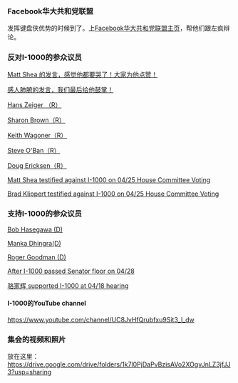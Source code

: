 ### Facebook华大共和党联盟

发挥键盘侠优势的时候到了。上[Facebook华大共和党联盟主页](https://www.facebook.com/CollegeRepublicansUW/)，帮他们跟左疯辩论。

### 反对I-1000的参众议员

[Matt Shea 的发言，感觉他都要哭了！大家为他点赞！](https://youtu.be/LvnCSUh-Xi8)

[感人肺腑的发言，我们最后给他鼓掌！](https://youtu.be/rqVnDapJKPs)

[Hans Zeiger （R）](https://youtu.be/kCRNiktZ49k)

[Sharon Brown（R）](https://youtu.be/OOKTjJCoWw8)

[Keith Wagoner（R）](https://youtu.be/aMxBnBtaZlA)

[Steve O'Ban（R）](https://youtu.be/gZX_eCAVDpE)

[Doug Ericksen（R）](https://youtu.be/aej9iTIfHtA)

[Matt Shea testified against I-1000 on 04/25 House Committee Voting](https://www.youtube.com/watch?v=NEglEPX0amI)

[Brad Klippert testified against I-1000 on 04/25 House Committee Voting](https://www.youtube.com/watch?v=_5mH74Ax4ng&feature=youtu.be)

### 支持I-1000的参众议员

[Bob Hasegawa (D)](https://youtu.be/1h7G0GFXfU0)

[Manka Dhingra(D)](https://youtu.be/x1TvWmhfAVU)

[Roger Goodman (D)](https://youtu.be/K8dxBHjE0q8)

[After I-1000 passed Senator floor on 04/28](https://youtu.be/-pkkeSA4Sdc)

[骆家辉 supported I-1000 at 04/18 hearing](https://youtu.be/MsTKUSg-iM0)

#### I-1000的YouTube channel 

<https://www.youtube.com/channel/UC8JvHfQrubfxu9Sit3_l_dw>

### 集会的视频和照片

放在这里：<https://drive.google.com/drive/folders/1k7l0PjDaPvBzisAVo2XOgvJnLZ3jfJJ3?usp=sharing>




